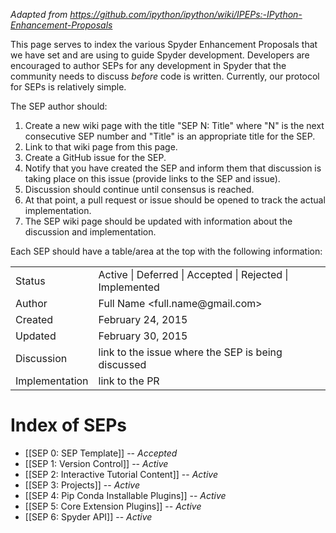 *Adapted from https://github.com/ipython/ipython/wiki/IPEPs:-IPython-Enhancement-Proposals*

This page serves to index the various Spyder Enhancement Proposals that we have set and are using to guide Spyder development.  Developers are encouraged to author SEPs for any development in Spyder that the community needs to discuss *before* code is written.  Currently, our protocol for SEPs is relatively simple.

The SEP author should:

1. Create a new wiki page with the title "SEP N: Title" where "N" is the next consecutive SEP number and "Title" is an appropriate title for the SEP.
2. Link to that wiki page from this page.
3. Create a GitHub issue for the SEP.
3. Notify that you have created the SEP and inform them that discussion is taking place
   on this issue (provide links to the SEP and issue).
5. Discussion should continue until consensus is reached.
6. At that point, a pull request or issue should be opened to track the actual implementation.
7. The SEP wiki page should be updated with information about the discussion and implementation.

Each SEP should have a table/area at the top with the following information:

<table>
<tr><td> Status </td><td> Active | Deferred | Accepted | Rejected | Implemented </td></tr>
<tr><td> Author </td><td> Full Name &lt;full.name@gmail.com&gt;</td></tr>
<tr><td> Created </td><td> February 24, 2015</td></tr>
<tr><td> Updated </td><td> February 30, 2015</td></tr>
<tr><td> Discussion </td><td> link to the issue where the SEP is being discussed </td></tr>
<tr><td> Implementation </td><td> link to the PR </td></tr>
</table>

# Index of SEPs

* [[SEP 0: SEP Template]] -- *Accepted*
* [[SEP 1: Version Control]] -- *Active*
* [[SEP 2: Interactive Tutorial Content]] -- *Active*
* [[SEP 3: Projects]] -- *Active*
* [[SEP 4: Pip Conda Installable Plugins]] -- *Active*
* [[SEP 5: Core Extension Plugins]] -- *Active*
* [[SEP 6: Spyder API]] -- *Active*
